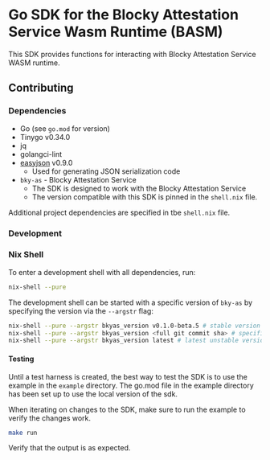 # Go SDK for the Blocky Attestation Service Wasm Runtime (BASM)

This SDK provides functions for interacting with Blocky Attestation Service
WASM runtime.

## Contributing

### Dependencies

- Go (see `go.mod` for version)
- Tinygo v0.34.0
- jq
- golangci-lint
- [easyjson](https://github.com/mailru/easyjson) v0.9.0
    - Used for generating JSON serialization code
- `bky-as` - Blocky Attestation Service
    - The SDK is designed to work with the Blocky Attestation Service
    - The version compatible with this SDK is pinned in the `shell.nix` file.

Additional project dependencies are specified in tbe `shell.nix` file. 

### Development

### Nix Shell
To enter a development shell with all dependencies, run:

```bash
nix-shell --pure
```

The development shell can be started with a specific version of `bky-as` by
specifying the version via the `--argstr` flag:

```bash
nix-shell --pure --argstr bkyas_version v0.1.0-beta.5 # stable version
nix-shell --pure --argstr bkyas_version <full git commit sha> # specific unstable version
nix-shell --pure --argstr bkyas_version latest # latest unstable version
```

#### Testing

Until a test harness is created, the best way to test the SDK is to use the
example in the `example` directory. The go.mod file in the example directory
has been set up to use the local version of the sdk.

When iterating on changes to the SDK, make sure to run the example to verify
the changes work.

```bash
make run
```

Verify that the output is as expected.
